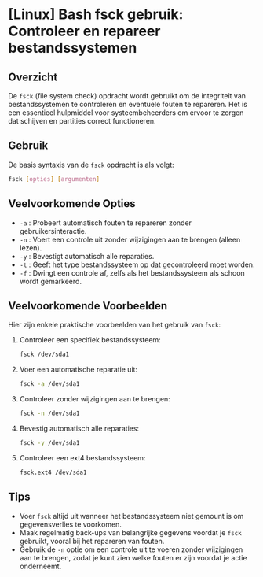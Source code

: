 # [Linux] Bash fsck gebruik: Controleer en repareer bestandssystemen

## Overzicht
De `fsck` (file system check) opdracht wordt gebruikt om de integriteit van bestandssystemen te controleren en eventuele fouten te repareren. Het is een essentieel hulpmiddel voor systeembeheerders om ervoor te zorgen dat schijven en partities correct functioneren.

## Gebruik
De basis syntaxis van de `fsck` opdracht is als volgt:

```bash
fsck [opties] [argumenten]
```

## Veelvoorkomende Opties
- `-a` : Probeert automatisch fouten te repareren zonder gebruikersinteractie.
- `-n` : Voert een controle uit zonder wijzigingen aan te brengen (alleen lezen).
- `-y` : Bevestigt automatisch alle reparaties.
- `-t` : Geeft het type bestandssysteem op dat gecontroleerd moet worden.
- `-f` : Dwingt een controle af, zelfs als het bestandssysteem als schoon wordt gemarkeerd.

## Veelvoorkomende Voorbeelden
Hier zijn enkele praktische voorbeelden van het gebruik van `fsck`:

1. Controleer een specifiek bestandssysteem:
   ```bash
   fsck /dev/sda1
   ```

2. Voer een automatische reparatie uit:
   ```bash
   fsck -a /dev/sda1
   ```

3. Controleer zonder wijzigingen aan te brengen:
   ```bash
   fsck -n /dev/sda1
   ```

4. Bevestig automatisch alle reparaties:
   ```bash
   fsck -y /dev/sda1
   ```

5. Controleer een ext4 bestandssysteem:
   ```bash
   fsck.ext4 /dev/sda1
   ```

## Tips
- Voer `fsck` altijd uit wanneer het bestandssysteem niet gemount is om gegevensverlies te voorkomen.
- Maak regelmatig back-ups van belangrijke gegevens voordat je `fsck` gebruikt, vooral bij het repareren van fouten.
- Gebruik de `-n` optie om een controle uit te voeren zonder wijzigingen aan te brengen, zodat je kunt zien welke fouten er zijn voordat je actie onderneemt.